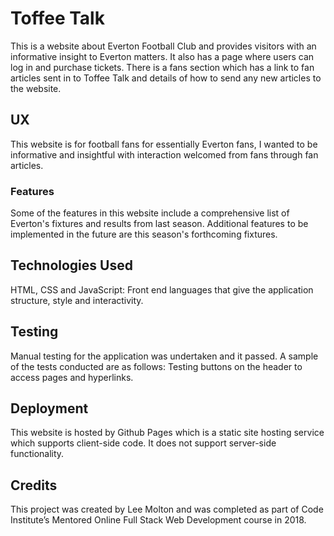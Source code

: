 <h1>Toffee Talk</h1>

This is a website about Everton Football Club and provides visitors with an informative insight to Everton matters. It also has a page where users can log in and purchase tickets. There is a fans section which has a link to fan articles sent in to Toffee Talk and details of how to send any new articles to the website.


<h2>UX</h2>
This website is for football fans for essentially Everton fans, I wanted to be informative and insightful with interaction welcomed from fans through fan articles.  


<h3>Features</h3>
Some of the features in this website include a comprehensive list of Everton's fixtures and results from last season. Additional features to be implemented in the future are this season's forthcoming fixtures.


<h2>Technologies Used</h2>
HTML, CSS and JavaScript: Front end languages that give the application structure, style and interactivity.


<h2>Testing</h2>
Manual testing for the application was undertaken and it passed. A sample of the tests conducted are as follows:
Testing buttons on the header to access pages and hyperlinks.


<h2>Deployment</h2>
This website is hosted by Github Pages which is a static site hosting service which supports client-side code. It does not support server-side functionality. 


<h2>Credits</h2>
This project was created by Lee Molton and was completed as part of Code Institute’s Mentored Online Full Stack Web Development course in 2018.

